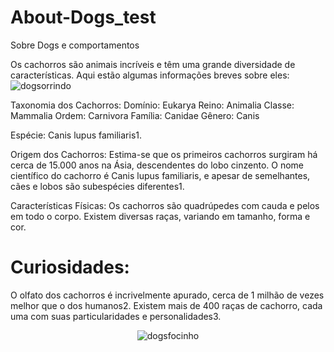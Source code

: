 # About-Dogs_test
Sobre Dogs e comportamentos

Os cachorros são animais incríveis e têm uma grande diversidade de características. Aqui estão algumas informações breves sobre eles:
![dogsorrindo](https://github.com/user-attachments/assets/f1244611-1d53-4beb-bed8-27536940e481)

Taxonomia dos Cachorros:
Domínio: Eukarya
Reino: Animalia
Classe: Mammalia
Ordem: Carnivora
Família: Canidae
Gênero: Canis

Espécie: Canis lupus familiaris1.

Origem dos Cachorros:
Estima-se que os primeiros cachorros surgiram há cerca de 15.000 anos na Ásia, descendentes do lobo cinzento.
O nome científico do cachorro é Canis lupus familiaris, e apesar de semelhantes, cães e lobos são subespécies diferentes1.

Características Físicas:
Os cachorros são quadrúpedes com cauda e pelos em todo o corpo.
Existem diversas raças, variando em tamanho, forma e cor.

# Curiosidades:
O olfato dos cachorros é incrivelmente apurado, cerca de 1 milhão de vezes melhor que o dos humanos2.
Existem mais de 400 raças de cachorro, cada uma com suas particularidades e personalidades3.

<p align="center">
  <img src="https://github.com/user-attachments/assets/62bfe684-83bd-4c23-aa00-f6dda048c6b2" alt="dogsfocinho">
</p>


